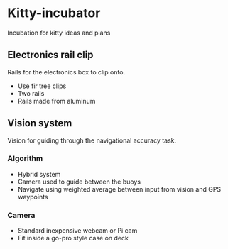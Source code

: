 Kitty-incubator
===============

Incubation for kitty ideas and plans

Electronics rail clip
---------------------

Rails for the electronics box to clip onto.

  - Use fir tree clips
  - Two rails
  - Rails made from aluminum

Vision system
-------------

Vision for guiding through the navigational accuracy task.

### Algorithm

  - Hybrid system
  - Camera used to guide between the buoys
  - Navigate using weighted average between input from vision and GPS waypoints

### Camera

  - Standard inexpensive webcam or Pi cam
  - Fit inside a go-pro style case on deck
